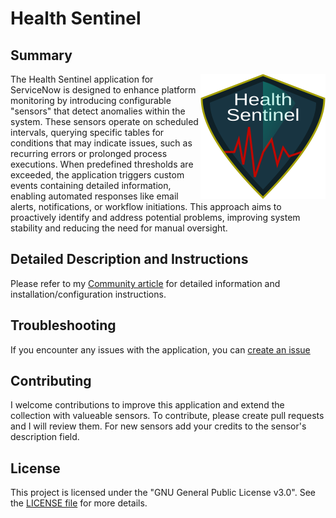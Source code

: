 # Health Sentinel
## Summary
<img src="health_sentinel_logo.svg" width="200px" align="right">The Health Sentinel application for ServiceNow is designed to enhance platform monitoring by introducing configurable "sensors" that detect anomalies within the system. These sensors operate on scheduled intervals, querying specific tables for conditions that may indicate issues, such as recurring errors or prolonged process executions. When predefined thresholds are exceeded, the application triggers custom events containing detailed information, enabling automated responses like email alerts, notifications, or workflow initiations. This approach aims to proactively identify and address potential problems, improving system stability and reducing the need for manual oversight.

## Detailed Description and Instructions

Please refer to my [Community article](https://www.servicenow.com/community/admin-experience-articles/health-sentinel-for-servicenow-bringing-sensor-logic-to-platform/ta-p/3265202) for detailed information and installation/configuration instructions.

## Troubleshooting

If you encounter any issues with the application, you can [create an issue](https://github.com/mskoddow/my_instance_scan_collection/issues)

## Contributing

I welcome contributions to improve this application and extend the collection with valueable sensors. To contribute, please create pull requests and I will review them. For new sensors add your credits to the sensor's description field.

## License

This project is licensed under the "GNU General Public License v3.0". See the [LICENSE file](https://github.com/mskoddow/my_instance_scan_collection/blob/master/LICENSE) for more details.
